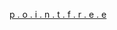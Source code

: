 [p . o . i . n . t . f . r . e . e](https://en.wikipedia.org/wiki/Tacit_programming)
<!---
TiamaTiramisu/TiamaTiramisu is a ✨ special ✨ repository because its `README.md` (this file) appears on your GitHub profile.
You can click the Preview link to take a look at your changes.
--->
